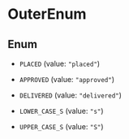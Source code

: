 

# OuterEnum

## Enum


* `PLACED` (value: `"placed"`)

* `APPROVED` (value: `"approved"`)

* `DELIVERED` (value: `"delivered"`)

* `LOWER_CASE_S` (value: `"s"`)

* `UPPER_CASE_S` (value: `"S"`)



